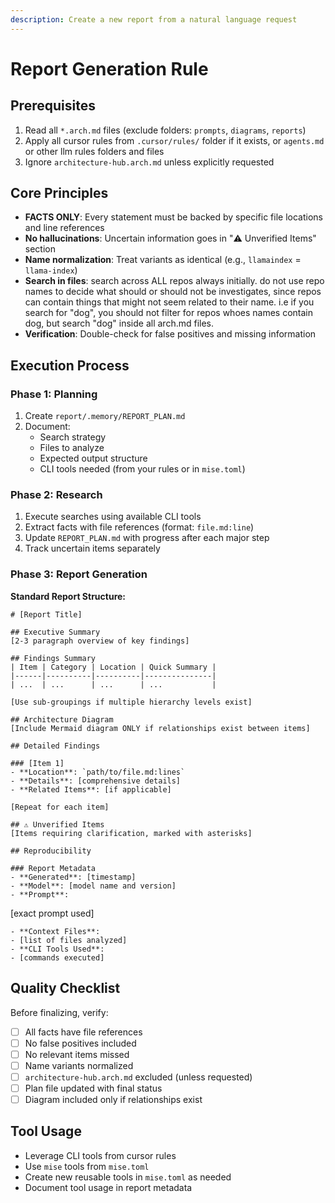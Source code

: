 ```yaml
---
description: Create a new report from a natural language request
---
```


# Report Generation Rule

## Prerequisites
1. Read all `*.arch.md` files (exclude folders: `prompts`, `diagrams`, `reports`)
2. Apply all cursor rules from `.cursor/rules/` folder if it exists, or `agents.md` or other llm rules folders and files
3. Ignore `architecture-hub.arch.md` unless explicitly requested

## Core Principles
- **FACTS ONLY**: Every statement must be backed by specific file locations and line references
- **No hallucinations**: Uncertain information goes in "⚠️ Unverified Items" section
- **Name normalization**: Treat variants as identical (e.g., `llamaindex` = `llama-index`)
- **Search in files**: search across ALL repos always initially. do not use repo names to decide what should or should not be investigates, since repos can contain things that might not seem related to their name. i.e if you search for "dog", you should not filter for repos whoes names contain dog, but search "dog" inside all arch.md files.
- **Verification**: Double-check for false positives and missing information

## Execution Process

### Phase 1: Planning
1. Create `report/.memory/REPORT_PLAN.md`
2. Document:
   - Search strategy
   - Files to analyze
   - Expected output structure
   - CLI tools needed (from your rules or in `mise.toml`)

### Phase 2: Research
1. Execute searches using available CLI tools
2. Extract facts with file references (format: `file.md:line`)
3. Update `REPORT_PLAN.md` with progress after each major step
4. Track uncertain items separately

### Phase 3: Report Generation

**Standard Report Structure:**

```
# [Report Title]

## Executive Summary
[2-3 paragraph overview of key findings]

## Findings Summary
| Item | Category | Location | Quick Summary |
|------|----------|----------|---------------|
| ...  | ...      | ...      | ...           |

[Use sub-groupings if multiple hierarchy levels exist]

## Architecture Diagram
[Include Mermaid diagram ONLY if relationships exist between items]

## Detailed Findings

### [Item 1]
- **Location**: `path/to/file.md:lines`
- **Details**: [comprehensive details]
- **Related Items**: [if applicable]

[Repeat for each item]

## ⚠️ Unverified Items
[Items requiring clarification, marked with asterisks]

## Reproducibility

### Report Metadata
- **Generated**: [timestamp]
- **Model**: [model name and version]
- **Prompt**: 
  ```
  [exact prompt used]
  ```
- **Context Files**: 
  - [list of files analyzed]
- **CLI Tools Used**: 
  - [commands executed]
```

## Quality Checklist
Before finalizing, verify:
- [ ] All facts have file references
- [ ] No false positives included
- [ ] No relevant items missed
- [ ] Name variants normalized
- [ ] `architecture-hub.arch.md` excluded (unless requested)
- [ ] Plan file updated with final status
- [ ] Diagram included only if relationships exist

## Tool Usage
- Leverage CLI tools from cursor rules
- Use `mise` tools from `mise.toml`
- Create new reusable tools in `mise.toml` as needed
- Document tool usage in report metadata
